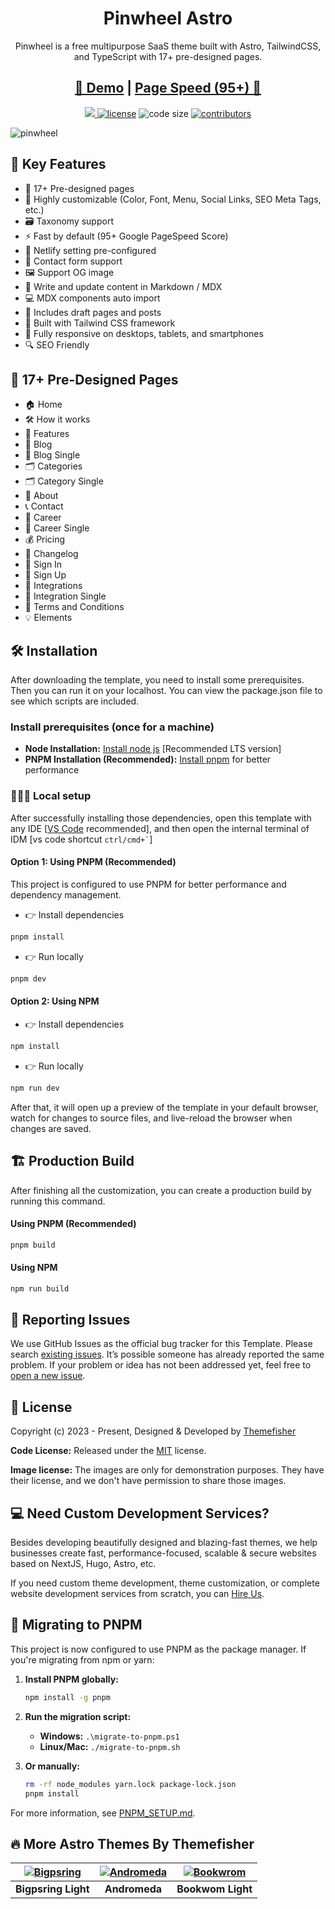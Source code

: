 <h1 align=center>Pinwheel Astro</h1>
<p align=center>Pinwheel is a free multipurpose SaaS theme built with Astro, TailwindCSS, and TypeScript with 17+ pre-designed pages.</p>
<h2 align="center"><a target="_blank" href="https://pinwheel-astro.vercel.app/" rel="nofollow"> 👀 Demo</a> | <a  target="_blank" href="https://pagespeed.web.dev/analysis/https-pinwheel-astro-vercel-app/kmaxqwa7rx?form_factor=desktop"> Page Speed (95+) 🚀 </a>
</h2>
<p align=center>
  <a href="https://github.com/withastro/astro/releases/tag/astro%405.12.8" alt="Contributors">
    <img src="https://img.shields.io/static/v1?label=ASTRO&message=5.12&color=000&logo=astro" />
  </a>

  <a href="https://github.com/themefisher/pinwheel-astro/blob/main/LICENSE">
    <img src="https://img.shields.io/github/license/themefisher/pinwheel-astro" alt="license"></a>

  <img src="https://img.shields.io/github/languages/code-size/themefisher/pinwheel-astro" alt="code size">

  <a href="https://github.com/themefisher/pinwheel-astro/graphs/contributors">
    <img src="https://img.shields.io/github/contributors/themefisher/bigspring-light-astro" alt="contributors"></a>
</p>

![pinwheel](https://demo.themefisher.com/thumbnails/pinwheel.png)

<!-- small description -->

<!-- key features -->

## 📌 Key Features

- 📄 17+ Pre-designed pages
- 🎨 Highly customizable (Color, Font, Menu, Social Links, SEO Meta Tags, etc.)
- 🗃️ Taxonomy support
- ⚡ Fast by default (95+ Google PageSpeed Score)
- 🔧 Netlify setting pre-configured
- 📝 Contact form support
- 🖼️ Support OG image
- 📝 Write and update content in Markdown / MDX
- 💻 MDX components auto import
- 📝 Includes draft pages and posts
- 🎨 Built with Tailwind CSS framework
- 📱 Fully responsive on desktops, tablets, and smartphones
- 🔍 SEO Friendly

## 📄 17+ Pre-Designed Pages

- 🏠 Home
- 🛠️ How it works
- 🌟 Features
- 📝 Blog
- 📝 Blog Single
- 🗂️ Categories
- 🗂️ Category Single
- 👤 About
- 📞 Contact
- 💼 Career
- 💼 Career Single
- 💰 Pricing
- 📜 Changelog
- 🔑 Sign In
- 🔑 Sign Up
- 🔗 Integrations
- 🔗 Integration Single
- 📜 Terms and Conditions
- 💡 Elements

<!-- installation -->

## 🛠️ Installation

After downloading the template, you need to install some prerequisites. Then you can run it on your localhost. You can view the package.json file to see which scripts are included.

### Install prerequisites (once for a machine)

- **Node Installation:** [Install node js](https://nodejs.org/en/download/) [Recommended LTS version]
- **PNPM Installation (Recommended):** [Install pnpm](https://pnpm.io/installation) for better performance

### 👨🏻‍💻 Local setup

After successfully installing those dependencies, open this template with any IDE [[VS Code](https://code.visualstudio.com/) recommended], and then open the internal terminal of IDM [vs code shortcut <code>ctrl/cmd+\`</code>]

#### Option 1: Using PNPM (Recommended)
This project is configured to use PNPM for better performance and dependency management.

- 👉 Install dependencies
```bash
pnpm install
```

- 👉 Run locally
```bash
pnpm dev
```

#### Option 2: Using NPM
- 👉 Install dependencies
```bash
npm install
```

- 👉 Run locally
```bash
npm run dev
```

After that, it will open up a preview of the template in your default browser, watch for changes to source files, and live-reload the browser when changes are saved.

## 🏗️ Production Build

After finishing all the customization, you can create a production build by running this command.

#### Using PNPM (Recommended)
```bash
pnpm build
```

#### Using NPM
```bash
npm run build
```

<!-- reporting issue -->

## 🐞 Reporting Issues

We use GitHub Issues as the official bug tracker for this Template. Please search [existing issues](https://github.com/themefisher/pinwheel-astro/issues). It’s possible someone has already reported the same problem.
If your problem or idea has not been addressed yet, feel free to [open a new issue](https://github.com/themefisher/pinwheel-astro/issues).

<!-- licence -->

## 📝 License

Copyright (c) 2023 - Present, Designed & Developed by [Themefisher](https://themefisher.com)

**Code License:** Released under the [MIT](https://github.com/themefisher/pinwheel-astro/blob/main/LICENSE) license.

**Image license:** The images are only for demonstration purposes. They have their license, and we don't have permission to share those images.

## 💻 Need Custom Development Services?

Besides developing beautifully designed and blazing-fast themes, we help businesses create fast, performance-focused, scalable & secure websites based on NextJS, Hugo, Astro, etc.

If you need custom theme development, theme customization, or complete website development services from scratch, you can [Hire Us](https://themefisher.com/contact).

## 🚀 Migrating to PNPM

This project is now configured to use PNPM as the package manager. If you're migrating from npm or yarn:

1. **Install PNPM globally:**
   ```bash
   npm install -g pnpm
   ```

2. **Run the migration script:**
   - **Windows:** `.\migrate-to-pnpm.ps1`
   - **Linux/Mac:** `./migrate-to-pnpm.sh`

3. **Or manually:**
   ```bash
   rm -rf node_modules yarn.lock package-lock.json
   pnpm install
   ```

For more information, see [PNPM_SETUP.md](./PNPM_SETUP.md).

## 🔥 More Astro Themes By Themefisher

| [![Bigpsring](https://demo.gethugothemes.com/thumbnails/bigspring.png)](https://themefisher.com/products/bigspring-light-astro) | [![Andromeda](https://demo.gethugothemes.com/thumbnails/andromeda.png)](https://themefisher.com/products/andromeda-astro) | [![Bookwrom](https://demo.gethugothemes.com/thumbnails/bookworm.png)](https://themefisher.com/products/bookworm-astro) |
| :-----------------------------------------------------------------------------------------------------------------------------: | :-----------------------------------------------------------------------------------------------------------------------: | :--------------------------------------------------------------------------------------------------------------------: |
|                                                       **Bigpsring Light**                                                       |                                                       **Andromeda**                                                       |                                                   **Bookwom Light**                                                    |
